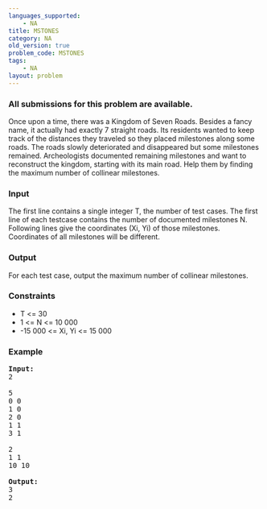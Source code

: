 ```yaml
---
languages_supported:
    - NA
title: MSTONES
category: NA
old_version: true
problem_code: MSTONES
tags:
    - NA
layout: problem
---
```

###  All submissions for this problem are available. 

Once upon a time, there was a Kingdom of Seven Roads. Besides a fancy name, it actually had exactly 7 straight roads. Its residents wanted to keep track of the distances they traveled so they placed milestones along some roads. The roads slowly deteriorated and disappeared but some milestones remained. Archeologists documented remaining milestones and want to reconstruct the kingdom, starting with its main road. Help them by finding the maximum number of collinear milestones.

### Input

The first line contains a single integer T, the number of test cases. The first line of each testcase contains the number of documented milestones N. Following lines give the coordinates (Xi, Yi) of those milestones. Coordinates of all milestones will be different.

### Output

For each test case, output the maximum number of collinear milestones.

### Constraints

- T <= 30
- 1 <= N <= 10 000
- -15 000 <= Xi, Yi <= 15 000

### Example

<pre>
<b>Input:</b>
2

5
0 0
1 0
2 0
1 1
3 1

2
1 1
10 10

<b>Output:</b>
3
2
</pre>